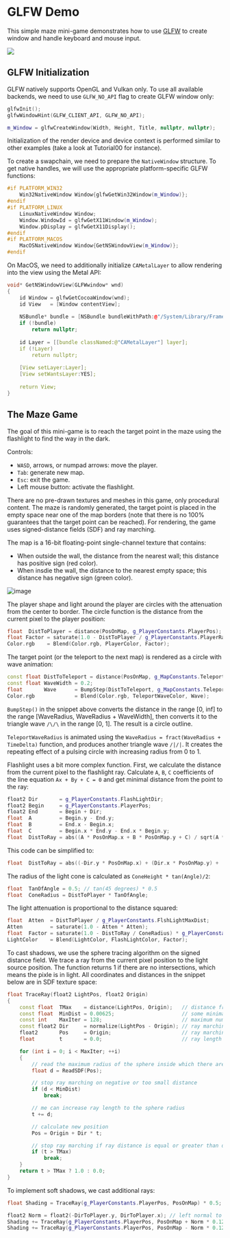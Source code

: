 # GLFW Demo

This simple maze mini-game demonstrates how to use [GLFW](https://www.glfw.org/) to create window and handle keyboard and mouse input.

![](Animation_Large.gif)

## GLFW Initialization

GLFW natively supports OpenGL and Vulkan only.
To use all available backends, we need to use `GLFW_NO_API` flag to create GLFW window only:

```cpp
glfwInit();
glfwWindowHint(GLFW_CLIENT_API, GLFW_NO_API);

m_Window = glfwCreateWindow(Width, Height, Title, nullptr, nullptr);
```

Initialization of the render device and device context is performed similar to other examples (take a look at Tutorial00 for instance).

To create a swapchain, we need to prepare the `NativeWindow` structure. To
get native handles, we will use the appropriate platform-specific GLFW functions:

```cpp
#if PLATFORM_WIN32
    Win32NativeWindow Window{glfwGetWin32Window(m_Window)};
#endif
#if PLATFORM_LINUX
    LinuxNativeWindow Window;
    Window.WindowId = glfwGetX11Window(m_Window);
    Window.pDisplay = glfwGetX11Display();
#endif
#if PLATFORM_MACOS
    MacOSNativeWindow Window{GetNSWindowView(m_Window)};
#endif
```

On MacOS, we need to additionally initialize `CAMetalLayer` to allow rendering into the view using the Metal API:

```cpp
void* GetNSWindowView(GLFWwindow* wnd)
{
    id Window = glfwGetCocoaWindow(wnd);
    id View   = [Window contentView];
    
    NSBundle* bundle = [NSBundle bundleWithPath:@"/System/Library/Frameworks/QuartzCore.framework"];
    if (!bundle)
        return nullptr;
    
    id Layer = [[bundle classNamed:@"CAMetalLayer"] layer];
    if (!Layer)
        return nullptr;
    
    [View setLayer:Layer];
    [View setWantsLayer:YES];
    
    return View;
}
```

## The Maze Game

The goal of this mini-game is to reach the target point in the maze using the flashlight to find the way in the dark.

Controls:
* `WASD`, arrows, or numpad arrows: move the player.<br/>
* `Tab`: generate new map.<br/>
* `Esc`: exit the game.<br/>
* Left mouse button: activate the flashlight.<br/>

There are no pre-drawn textures and meshes in this game, only procedural content.
The maze is randomly generated, the target point is placed in the empty space near one of the map borders
(note that there is no 100% guarantees that the target point can be reached).
For rendering, the game uses signed-distance fields (SDF) and ray marching.

The map is a 16-bit floating-point single-channel texture that contains:
* When outside the wall, the distance from the nearest wall; this distance has positive sign (red color).
* When insdie the wall, the distance to the nearest empty space; this distance has negative sign (green color).

![image](sdf_map.jpg)

The player shape and light around the player are circles with the attenuation from the center to border.
The circle function is the distance from the current pixel to the player position:

```cpp
float  DistToPlayer = distance(PosOnMap, g_PlayerConstants.PlayerPos);
float Factor = saturate(1.0 - DistToPlayer / g_PlayerConstants.PlayerRadius);
Color.rgb    = Blend(Color.rgb, PlayerColor, Factor);
```

The target point (or the teleport to the next map) is rendered as a circle with wave animation:

```cpp
const float DistToTeleport = distance(PosOnMap, g_MapConstants.TeleportPos);
const float WaveWidth = 0.2;
float       Wave      = BumpStep(DistToTeleport, g_MapConstants.TeleportWaveRadius, g_MapConstants.TeleportWaveRadius + WaveWidth);
Color.rgb             = Blend(Color.rgb, TeleportWaveColor, Wave);
```

`BumpStep()` in the snippet above converts the distance in the range [0, inf] to the range [WaveRadius, WaveRadius + WaveWidth],
then converts it to the triangle wave `/\/\` in the range [0, 1]. The result is a circle outline.

`TeleportWaveRadius` is animated using the `WaveRadius = fract(WaveRadius + TimeDelta)` function, and produces another triangle wave 
`/|/|`. It creates the repeating effect of a pulsing circle with increasing radius from 0 to 1.

Flashlight uses a bit more complex function.
First, we calculate the distance from the current pixel to the flashlight ray. 
Calculate `A`, `B`, `C` coefficients of the line equation `Ax + By + C = 0` and get minimal distance from the point to the ray:

```cpp
float2 Dir       = g_PlayerConstants.FlashLightDir;
float2 Begin     = g_PlayerConstants.PlayerPos;
float2 End       = Begin + Dir;
float  A         = Begin.y - End.y;
float  B         = End.x - Begin.x;
float  C         = Begin.x * End.y - End.x * Begin.y;
float  DistToRay = abs((A * PosOnMap.x + B * PosOnMap.y + C) / sqrt(A * A + B * B));
```

This code can be simplified to:

```cpp
float  DistToRay = abs((-Dir.y * PosOnMap.x) + (Dir.x * PosOnMap.y) + (Begin.x * End.y - End.x * Begin.y));
```

The radius of the light cone is calculated as `ConeHeight * tan(Angle)/2`:

```cpp
float  TanOfAngle = 0.5; // tan(45 degrees) * 0.5
float  ConeRadius = DistToPlayer * TanOfAngle;
```

The light attenuation is proportional to the distance squared:

```cpp
float  Atten  = DistToPlayer / g_PlayerConstants.FlshLightMaxDist;
Atten         = saturate(1.0 - Atten * Atten);
float  Factor = saturate(1.0 - DistToRay / ConeRadius) * g_PlayerConstants.FlashLightPower * Atten;
LightColor    = Blend(LightColor, FlashLightColor, Factor);
```

To cast shadows, we use the sphere tracing algorithm on the signed distance field.
We trace a ray from the current pixel position to the light source position. The function returns 1 if there
are no intersections, which means the pixle is in light.
All coordinates and distances in the snippet below are in SDF texture space:

```cpp
float TraceRay(float2 LightPos, float2 Origin)
{
    const float  TMax    = distance(LightPos, Origin);   // distance from current pixel to light source.
    const float  MinDist = 0.00625;                      // some minimal value.
    const int    MaxIter = 128;                          // maximum number of loop cycles to prevent infinite loops.
    const float2 Dir     = normalize(LightPos - Origin); // ray marching direction.
    float2       Pos     = Origin;                       // ray marching start position.
    float        t       = 0.0;                          // ray length

    for (int i = 0; i < MaxIter; ++i)
    {
        // read the maximum radius of the sphere inside which there are no intersections
        float d = ReadSDF(Pos);

        // stop ray marching on negative or too small distance
        if (d < MinDist)
            break;

        // me can increase ray length to the sphere radius
        t += d;

        // calculate new position
        Pos = Origin + Dir * t;

        // stop ray marching if ray distance is equal or greater than distance from current pixel to the light source
        if (t > TMax)
            break;
    }
    return t > TMax ? 1.0 : 0.0;
}
```

To implement soft shadows, we cast additional rays:

```cpp
float Shading = TraceRay(g_PlayerConstants.PlayerPos, PosOnMap) * 0.5;

float2 Norm = float2(-DirToPlayer.y, DirToPlayer.x); // left normal to the line
Shading += TraceRay(g_PlayerConstants.PlayerPos, PosOnMap + Norm * 0.125) * 0.25;
Shading += TraceRay(g_PlayerConstants.PlayerPos, PosOnMap - Norm * 0.125) * 0.25;
```
